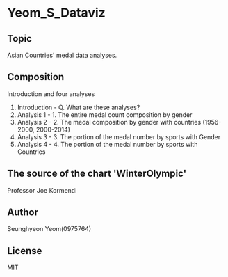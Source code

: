 # Yeom_S_Dataviz

## Topic
Asian Countries' medal data analyses.

## Composition
Introduction and four analyses

1. Introduction - Q. What are these analyses?
2. Analysis 1 - 1. The entire medal count composition by gender
3. Analysis 2 - 2. The medal composition by gender with countries (1956-2000, 2000-2014)
4. Analysis 3 - 3. The portion of the medal number by sports with Gender
5. Analysis 4 - 4. The portion of the medal number by sports with Countries

## The source of the chart 'WinterOlympic'
Professor Joe Kormendi

## Author
Seunghyeon Yeom(0975764)

## License
MIT